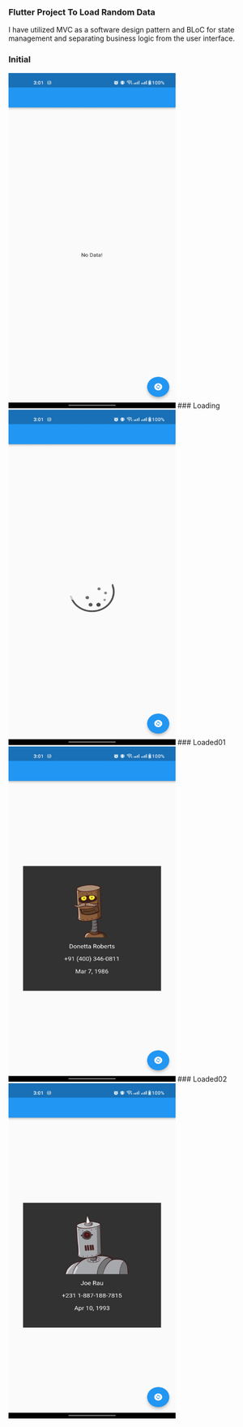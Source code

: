 ### Flutter Project To Load Random Data
I have utilized MVC as a software design pattern and BLoC for state management and separating business logic from the user interface.
### Initial
<img src="https://github.com/Rakibul25/codixel/blob/main/ss/initial.jpg" width="330" height="660">
### Loading
<img src="https://github.com/Rakibul25/codixel/blob/main/ss/loading.jpg" width="330" height="660">
### Loaded01
<img src="https://github.com/Rakibul25/codixel/blob/main/ss/loaded1.jpg" width="330" height="660">
### Loaded02
<img src="https://github.com/Rakibul25/codixel/blob/main/ss/loaded2.jpg" width="330" height="660">
